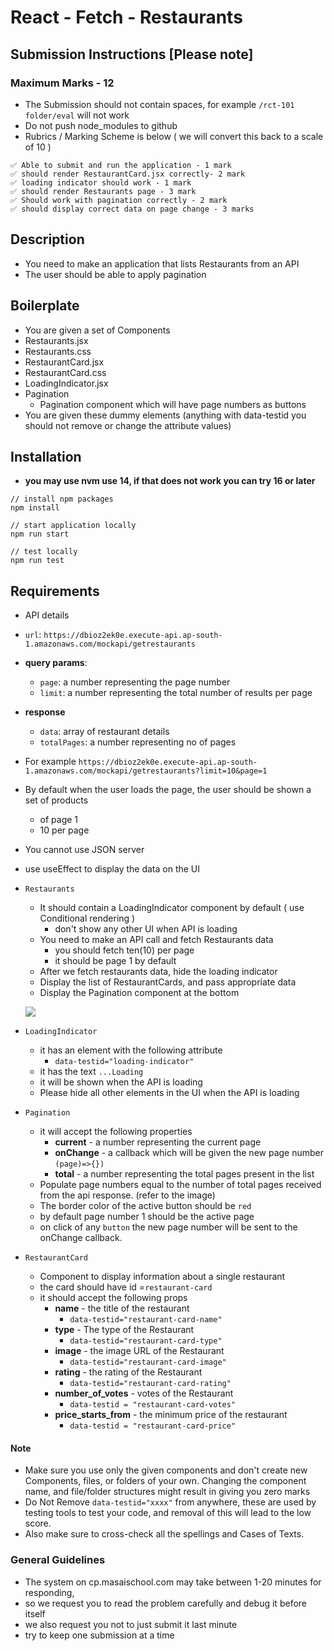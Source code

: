# React - Fetch - Restaurants

## Submission Instructions [Please note]

### Maximum Marks - 12

- The Submission should not contain spaces, for example `/rct-101 folder/eval` will not work
- Do not push node_modules to github
- Rubrics / Marking Scheme is below ( we will convert this back to a scale of 10 )

```
✅ Able to submit and run the application - 1 mark
✅ should render RestaurantCard.jsx correctly- 2 mark
✅ loading indicator should work - 1 mark
✅ should render Restaurants page - 3 mark
✅ Should work with pagination correctly - 2 mark
✅ should display correct data on page change - 3 marks

```

## Description

- You need to make an application that lists Restaurants from an API
- The user should be able to apply pagination

## Boilerplate

- You are given a set of Components
- Restaurants.jsx
- Restaurants.css
- RestaurantCard.jsx
- RestaurantCard.css
- LoadingIndicator.jsx
- Pagination
  - Pagination component which will have page numbers as buttons
- You are given these dummy elements (anything with data-testid you should not remove or change the attribute values)

## Installation

- **you may use nvm use 14, if that does not work you can try 16 or later**

```
// install npm packages
npm install

// start application locally
npm run start

// test locally
npm run test
```

## Requirements

- API details
- `url`: `https://dbioz2ek0e.execute-api.ap-south-1.amazonaws.com/mockapi/getrestaurants`
- **query params**:
  - `page`: a number representing the page number
  - `limit`: a number representing the total number of results per page
- **response**
  - `data`: array of restaurant details
  - `totalPages`: a number representing no of pages
- For example `https://dbioz2ek0e.execute-api.ap-south-1.amazonaws.com/mockapi/getrestaurants?limit=10&page=1`
- By default when the user loads the page, the user should be shown a set of products
  - of page 1
  - 10 per page
- You cannot use JSON server
- use useEffect to display the data on the UI

- `Restaurants`

  - It should contain a LoadingIndicator component by default ( use Conditional rendering )
    - don't show any other UI when API is loading
  - You need to make an API call and fetch Restaurants data
    - you should fetch ten(10) per page
    - it should be page 1 by default
  - After we fetch restaurants data, hide the loading indicator
  - Display the list of RestaurantCards, and pass appropriate data
  - Display the Pagination component at the bottom

  ![](https://i.imgur.com/MSaM7ic.png)

- `LoadingIndicator`

  - it has an element with the following attribute
    - `data-testid="loading-indicator"`
  - it has the text `...Loading`
  - it will be shown when the API is loading
  - Please hide all other elements in the UI when the API is loading

- `Pagination`

  - it will accept the following properties
    - **current** - a number representing the current page
    - **onChange** - a callback which will be given the new page number `(page)=>{})`
    - **total** - a number representing the total pages present in the list
  - Populate page numbers equal to the number of total pages received from the api response. (refer to the image)
  - The border color of the active button should be `red`
  - by default page number 1 should be the active page
  - on click of any `button` the new page number will be sent to the onChange callback.

- `RestaurantCard`
  - Component to display information about a single restaurant
  - the card should have id =`restaurant-card`
  - it should accept the following props
    - **name** - the title of the restaurant
      - `data-testid="restaurant-card-name"`
    - **type** - The type of the Restaurant
      - `data-testid="restaurant-card-type"`
    - **image** - the image URL of the Restaurant
      - `data-testid="restaurant-card-image"`
    - **rating** - the rating of the Restaurant
      - `data-testid="restaurant-card-rating"`
    - **number_of_votes** - votes of the Restaurant
      - `data-testid = "restaurant-card-votes"`
    - **price_starts_from** - the minimum price of the restaurant
      - `data-testid = "restaurant-card-price"`

#### **Note**

- Make sure you use only the given components and don't create new Components, files, or folders of your own. Changing the component name, and file/folder structures might result in giving you zero marks
- Do Not Remove `data-testid="xxxx"` from anywhere, these are used by testing tools to test your code, and removal of this will lead to the low score.
- Also make sure to cross-check all the spellings and Cases of Texts.

### General Guidelines

- The system on cp.masaischool.com may take between 1-20 minutes for responding,
- so we request you to read the problem carefully and debug it before itself
- we also request you not to just submit it last minute
- try to keep one submission at a time
